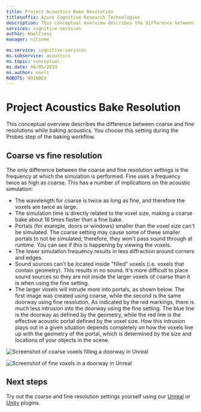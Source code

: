 ```yaml
---
title: Project Acoustics Bake Resolution
titlesuffix: Azure Cognitive Research Technologies
description: This conceptual overview describes the difference between coarse and fine resolutions while baking acoustics.
services: cognitive-services
author: NoelCross
manager: nitinme

ms.service: cognitive-services
ms.subservice: acoustics
ms.topic: conceptual
ms.date: 04/05/2019
ms.author: noelc
ROBOTS: NOINDEX
---
```

# Project Acoustics Bake Resolution
This conceptual overview describes the difference between coarse and fine resolutions while baking acoustics. You choose this setting during the Probes step of the baking workflow.

## <a name="Coarse-vs-Fine-Resolution"></a>Coarse vs fine resolution

The only difference between the coarse and fine resolution settings is the frequency at which the simulation is performed. Fine uses a frequency twice as high as coarse. This has a number of implications on the acoustic simulation:

* The wavelength for coarse is twice as long as fine, and therefore the voxels are twice as large.
* The simulation time is directly related to the voxel size, making a coarse bake about 16 times faster than a fine bake.
* Portals (for example, doors or windows) smaller than the voxel size can't be simulated. The coarse setting may cause some of these smaller portals to not be simulated; therefore, they won't pass sound through at runtime. You can see if this is happening by viewing the voxels.
* The lower simulation frequency results in less diffraction around corners and edges.
* Sound sources can't be located inside "filled" voxels (i.e. voxels that contain geometry). This results in no sound. It's more difficult to place sound sources so they are not inside the larger voxels of coarse than it is when using the fine setting.
* The larger voxels will intrude more into portals, as shown below. The first image was created using coarse, while the second is the same doorway using fine resolution. As indicated by the red markings, there is much less intrusion into the doorway using the fine setting. The blue line is the doorway as defined by the geometry, while the red line is the effective acoustic portal defined by the voxel size. How this intrusion plays out in a given situation depends completely on how the voxels line up with the geometry of the portal, which is determined by the size and locations of your objects in the scene.

![Screenshot of coarse voxels filling a doorway in Unreal](media/unreal-coarse-bake.png)

![Screenshot of fine voxels in a doorway in Unreal](media/unreal-fine-bake.png)

## Next steps

Try out the coarse and fine resolution settings yourself using our [Unreal](unreal-baking.md) or [Unity](unity-baking.md) plugins.
